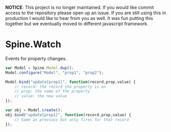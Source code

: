 **NOTICE**: This project is no longer maintained. If you would like commit access to the repository please open up an issue. If you are still using this in production I would like to hear from you as well. It was fun putting this together but we eventually moved to different javascript framework.

# Spine.Watch

Events for property changes.

```javascript
var Model = Spine.Model.dup();
Model.configure("Model", "prop1", "prop2");

Model.bind("update[prop1]", function(record,prop,value) {
	// record: the record the property is on
	// prop: the name of the property
	// value: the new value
});

var obj = Model.create();
obj.bind("update[prop1]", function(record,prop,value) {
	// Same as previous but only fires for that record
});
```
